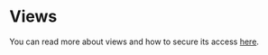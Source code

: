 # Views

You can read more about views and how to secure its access [here](https://www.mongodb.com/blog/post/pseudonymization-with-mongodb-views-the-solution-for-gdpr-and-game-of-thrones-spoilers).
